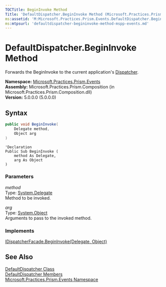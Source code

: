 ```yaml
---
TOCTitle: BeginInvoke Method
Title: 'DefaultDispatcher.BeginInvoke Method (Microsoft.Practices.Prism.Events)'
ms:assetid: 'M:Microsoft.Practices.Prism.Events.DefaultDispatcher.BeginInvoke(System.Delegate,System.Object)'
ms:mtpsurl: 'defaultdispatcher-begininvoke-method-mspp-events.md'
---
```


# DefaultDispatcher.BeginInvoke Method

Forwards the BeginInvoke to the current application's [Dispatcher](http://msdn.microsoft.com/en-us/library/ms615907).

**Namespace:** [Microsoft.Practices.Prism.Events](/patterns-practices/reference/mspp-events-namespace)<br/>
**Assembly:** Microsoft.Practices.Prism.Composition (in Microsoft.Practices.Prism.Composition.dll)<br/>
**Version:** 5.0.0.0 (5.0.0.0)

## Syntax

```C#
public void BeginInvoke(
	Delegate method,
	Object arg
)
```

```VB
'Declaration
Public Sub BeginInvoke ( 
	method As Delegate,
	arg As Object
)
```

### Parameters

*method*  
Type: [System.Delegate](http://msdn.microsoft.com/en-us/library/y22acf51)  
Method to be invoked.

*arg*  
Type: [System.Object](http://msdn.microsoft.com/en-us/library/e5kfa45b)  
Arguments to pass to the invoked method.

### Implements

[IDispatcherFacade.BeginInvoke(Delegate, Object)](/patterns-practices/reference/idispatcherfacade-begininvoke-method-mspp-events)

## See Also

[DefaultDispatcher Class](/patterns-practices/reference/defaultdispatcher-class-mspp-events)<br/>
[DefaultDispatcher Members](/patterns-practices/reference/defaultdispatcher-members-mspp-events)<br/>
[Microsoft.Practices.Prism.Events Namespace](/patterns-practices/reference/mspp-events-namespace)<br/>